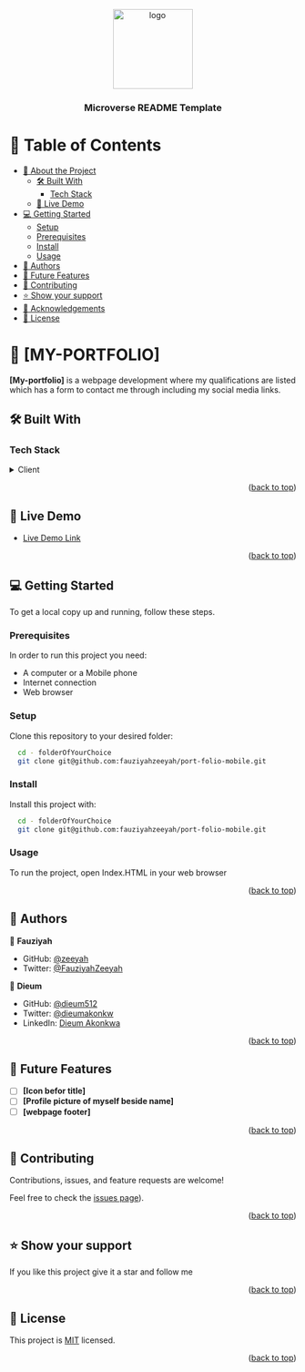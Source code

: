 <a name="readme-top"></a>

<div align="center">
  <img src="https://github.com/microverseinc/readme-template/raw/master/murple_logo.png" alt="logo" width="140"  height="auto" />
  <br/>

  <h3><b>Microverse README Template</b></h3>

</div>

# 📗 Table of Contents

- [📖 About the Project](#about-project)
  - [🛠 Built With](#built-with)
    - [Tech Stack](#tech-stack)
  - [🚀 Live Demo](#live-demo)
- [💻 Getting Started](#getting-started)
  - [Setup](#setup)
  - [Prerequisites](#prerequisites)
  - [Install](#install)
  - [Usage](#usage)
- [👥 Authors](#authors)
- [🔭 Future Features](#future-features)
- [🤝 Contributing](#contributing)
- [⭐️ Show your support](#support)
- [🙏 Acknowledgements](#acknowledgements)
- [📝 License](#license)


# 📖 [MY-PORTFOLIO] <a name="about-project"></a>


**[My-portfolio]** is a webpage development where my qualifications are listed which has a form to contact me through including my social media links.

## 🛠 Built With <a name="built-with"></a>

### Tech Stack <a name="tech-stack"></a>

<details>
  <summary>Client</summary>
  <ul>
    <li><a href="https://reactjs.org/">React.js</a></li>
  </ul>
</details>

<p align="right">(<a href="#readme-top">back to top</a>)</p>

## 🚀 Live Demo <a name="live-demo"></a>

- [Live Demo Link]( https://fauziyahzeeyah.github.io/port-folio-mobile/)

<p align="right">(<a href="#readme-top">back to top</a>)</p>

## 💻 Getting Started <a name="getting-started"></a>

To get a local copy up and running, follow these steps.

### Prerequisites

In order to run this project you need:
- A computer or a Mobile phone
- Internet connection 
- Web browser

### Setup

Clone this repository to your desired folder:
```sh
  cd - folderOfYourChoice
  git clone git@github.com:fauziyahzeeyah/port-folio-mobile.git
```
### Install

Install this project with:

```sh
  cd - folderOfYourChoice
  git clone git@github.com:fauziyahzeeyah/port-folio-mobile.git
```

### Usage

To run the project, open Index.HTML in your web browser

<p align="right">(<a href="#readme-top">back to top</a>)</p>


## 👥 Authors <a name="authors"></a>


👤 **Fauziyah**

- GitHub: [@zeeyah](https://github.com/fauziyahzeeyah)
- Twitter: [@FauziyahZeeyah](https://twitter.com/FauziyahZeeyah?t=5x4tHwdJG62bloZ3QehDcw&s=08)

👤 **Dieum**

- GitHub: [@dieum512](https://github.com/dieum512/)
- Twitter: [@dieumakonkw](https://twitter.com/dieumakonkw)
- LinkedIn: [Dieum Akonkwa](https://www.linkedin.com/in/dieum-akonkwa-7981b924b/)

<p align="right">(<a href="#readme-top">back to top</a>)</p>

## 🔭 Future Features <a name="future-features"></a>


- [ ] **[Icon befor title]**
- [ ] **[Profile picture of myself beside name]**
- [ ] **[webpage footer]**

<p align="right">(<a href="#readme-top">back to top</a>)</p>


## 🤝 Contributing <a name="contributing"></a>

Contributions, issues, and feature requests are welcome!

Feel free to check the [issues page](https://github.com/fauziyahzeeyah/port-folio-mobile/issues)).

<p align="right">(<a href="#readme-top">back to top</a>)</p>


## ⭐️ Show your support <a name="support"></a>

If you like this project give it a star and follow me

<p align="right">(<a href="#readme-top">back to top</a>)</p>


## 📝 License <a name="license"></a>

This project is [MIT](https://github.com/fauziyahzeeyah/port-folio-mobile/blob/accessibility-feature/LICENSE) licensed.

<p align="right">(<a href="#readme-top">back to top</a>)</p>
